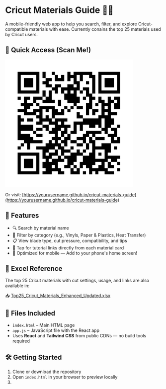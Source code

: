 # Cricut Materials Guide 🧵✨

A mobile-friendly web app to help you search, filter, and explore Cricut-compatible materials with ease. Currently conains the top 25 materials used by Cricut users.

## 🔗 Quick Access (Scan Me!)

![QR Code](./cricut_materials_guide_qr.png)

Or visit: [https://yourusername.github.io/cricut-materials-guide](https://yourusername.github.io/cricut-materials-guide)

## 🌟 Features

- 🔍 Search by material name
- 🧩 Filter by category (e.g., Vinyls, Paper & Plastics, Heat Transfer)
- 📋 View blade type, cut pressure, compatibility, and tips
- 🔗 Tap for tutorial links directly from each material card
- 📱 Optimized for mobile — Add to your phone's home screen!

## 📂 Excel Reference

The top 25 Cricut materials with cut settings, usage, and links are also available in:

📥 [Top25_Cricut_Materials_Enhanced_Updated.xlsx](./Top25_Cricut_Materials_Enhanced_Updated.xlsx)


## 📁 Files Included

- `index.html` – Main HTML page
- `app.js` – JavaScript file with the React app
- Uses **React** and **Tailwind CSS** from public CDNs — no build tools required

## 🛠️ Getting Started

1. Clone or download the repository
2. Open `index.html` in your browser to preview locally
3.
